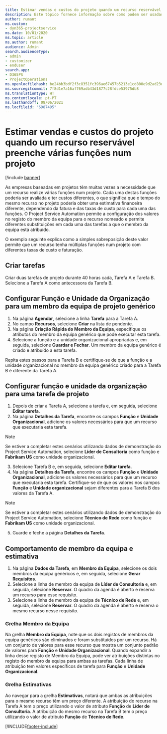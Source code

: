 ```yaml
---
title: Estimar vendas e custos do projeto quando um recurso reservável preenche várias funções num projeto
description: Este tópico fornece informação sobre como podem ser usadas as dimensões dos preços para suportar as estimativas de preços e custos para um recurso que preenche várias funções num projeto.
author: rumant
ms.custom:
- dyn365-projectservice
ms.date: 10/01/2020
ms.topic: article
ms.author: rumant
audience: Admin
search.audienceType:
- admin
- customizer
- enduser
search.app:
- D365PS
- ProjectOperations
ms.openlocfilehash: be24bb3bdf2f3c8351fc396ae67457b5213e1cd800e9d2ad23d59d0d038f22b9
ms.sourcegitcommit: 7f8d1e7a16af769adb43d1877c28fdce53975db8
ms.translationtype: HT
ms.contentlocale: pt-PT
ms.lasthandoff: 08/06/2021
ms.locfileid: "6987495"
---
```

# <a name="estimate-project-sales-and-costs-when-a-bookable-resource-fills-multiple-roles-for-a-project"></a>Estimar vendas e custos do projeto quando um recurso reservável preenche várias funções num projeto 

[!include [banner](../includes/psa-now-project-operations.md)]

As empresas baseadas em projetos têm muitas vezes a necessidade que um recurso realize várias funções num projeto. Cada uma destas funções poderia ser avaliada e ter custos diferentes, o que significa que o tempo do mesmo recurso no projeto poderia obter uma estimativa financeira diferente, dependendo da fatura e das taxas de custo para cada uma das funções. O Project Service Automation permite a configuração dos valores no registo do membro da equipa para o recurso nomeado e permite diferentes substituições em cada uma das tarefas a que o membro da equipa está atribuído.

O exemplo seguinte explica como a simples sobreposição deste valor permite que um recurso tenha múltiplas funções num projeto com diferentes taxas de custo e faturação.

## <a name="create-tasks"></a>Criar tarefas
Criar duas tarefas de projeto durante 40 horas cada, Tarefa A e Tarefa B. Selecione a Tarefa A como antecessora da Tarefa B.

## <a name="set-up-role-and-organization-unit-for-a-generic-project-team-member"></a>Configurar Função e Unidade da Organização para um membro da equipa de projeto genérico

1. Na página **Agendar**, selecione a linha **Tarefa** para a Tarefa A. 
2. No campo **Recursos**, selecione **Criar** na lista de pendente.
3. Na página **Criação Rápida do Membro da Equipa**, especifique os atributos do membro da equipa genérico que pode executar esta tarefa.
4. Selecione a função e a unidade organizacional apropriadas e, em seguida, selecione **Guardar e Fechar**. Um membro da equipa genérico é criado e atribuído a esta tarefa. 

Repita estes passos para a Tarefa B e certifique-se de que a função e a unidade organizacional no membro da equipa genérico criado para a Tarefa B é diferente da Tarefa A. 

## <a name="set-up-role-and-organization-unit-for-a-project-task"></a>Configurar função e unidade da organização para uma tarefa de projeto

1. Depois de criar a Tarefa A, selecione a tarefa e, em seguida, selecione **Editar tarefa**.
2. Na página **Detalhes da Tarefa**, encontre os campos **Função** e **Unidade Organizacional**, adicione os valores necessários para que um recurso que executaria esta tarefa. 

  > [!NOTE]
  > Se estiver a completar estes cenários utilizando dados de demonstração do Project Service Automation, selecione **Líder de Consultoria** como função e **Fabrikam US** como unidade organizacional.

3. Selecione Tarefa B e, em seguida, selecione **Editar tarefa**.
4. Na página **Detalhes da Tarefa**, encontre os campos **Função** e **Unidade Organizacional**, adicione os valores necessários para que um recurso que executaria esta tarefa. Certifique-se de que os valores nos campos **Função** e **Unidade organizacional** sejam diferentes para a Tarefa B dos valores da Tarefa A. 

  > [!NOTE]
  > Se estiver a completar estes cenários utilizando dados de demonstração do Project Service Automation, selecione **Técnico de Rede** como função e **Fabrikam US** como unidade organizacional.

5. Guarde e feche a página **Detalhes da Tarefa**. 

## <a name="team-member-and-estimates-behavior"></a>Comportamento de membro da equipa e estimativa 

1. Na página **Dados da Tarefa**, em **Membro da Equipa**, selecione os dois membros da equipa genéricos e, em seguida, selecione **Gerar Requisitos**. 
2. Selecione a linha de membro da equipa de **Líder de Consultoria** e, em seguida, selecione **Reservar**. O quadro da agenda é aberto e reserva um recurso para esse requisito.
3. Selecione a linha de membro da equipa de **Técnico de Rede** e, em seguida, selecione **Reservar**. O quadro da agenda é aberto e reserva o mesmo recurso nesse requisito.

### <a name="team-member-grid"></a>Grelha Membro da Equipa 
Na grelha **Membro da Equipa**, note que os dois registos de membros da equipa genéricos são eliminados e foram substituídos por um recurso. Há um conjunto de valores para esse recurso que mostra um conjunto padrão de valores para **Função** e **Unidade Organizacional**.
Quando expandir a linha desse registo de Membro da Equipa, pode ver atribuições distintas no registo do membro da equipa para ambas as tarefas. Cada linha de atribuição tem valores específicos de tarefa para **Função** e **Unidade Organizacional**. 

### <a name="estimates-grid"></a>Grelha Estimativas 
Ao navegar para a grelha **Estimativas**, notará que ambas as atribuições para o mesmo recurso têm um preço diferente.
A atribuição do recurso na Tarefa A tem o preço utilizando o valor de atributo **Função** de **Líder de Consultoria**. A atribuição do mesmo recurso na Tarefa B tem o preço utilizando o valor de atributo **Função** de **Técnico de Rede**.



[!INCLUDE[footer-include](../includes/footer-banner.md)]